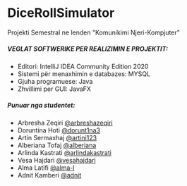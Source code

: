 # DiceRollSimulator
Projekti Semestral ne lenden "Komunikimi Njeri-Kompjuter"

##### VEGLAT SOFTWERIKE PER REALIZIMIN E PROJEKTIT:
- Editori: IntelliJ IDEA Community Edition 2020
- Sistemi për menaxhimin e
databazes: MYSQL
- Gjuha programuese: Java
- Zhvillimi per GUI: JavaFX

##### Punuar nga studentet:
- Arbresha Zeqiri [@arbreshazeqiri](https://github.com/arbreshazeqiri)
- Doruntina Hoti [@dorunt1na3](https://github.com/dorunt1na3)
- Artin Sermaxhaj [@artini123](https://github.com/artini123)
- Alberiana Tofaj [@alberiana](https://github.com/alberiana)
- Arlinda Kastrati [@arlindakastrati](https://github.com/arlindakastrati)
- Vesa Hajdari [@vesahajdari](https://github.com/vesahajdari)
- Alma Latifi [@alma-l](https://github.com/alma-l)
- Adnit Kamberi [@adnit](https://github.com/adnit)